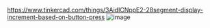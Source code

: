 https://www.tinkercad.com/things/3AidICNppE2-28segment-display-increment-based-on-button-press
![image](https://github.com/user-attachments/assets/8eeadb96-0e61-42c7-abc8-53cc74aa2dff)

